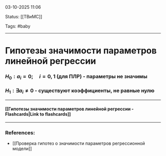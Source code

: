 
03-10-2025 11:06

Status: [[ТВиМС]]

Tags: #baby

---
# Гипотезы значимости параметров линейной регрессии

### $H_0: a_i = 0; \quad i=0,1 \text{ (для ПЛР) - параметры не значимы}$

### $H_1: \exists a_i \ne 0$ - существуют коэффициенты, не равные нулю

----
#### [[Гипотезы значимости параметров линейной регрессии - Flashcards|Link to flashcards]]



---
### References:

- [[Проверка гипотез о значимости параметров регрессионной модели]]